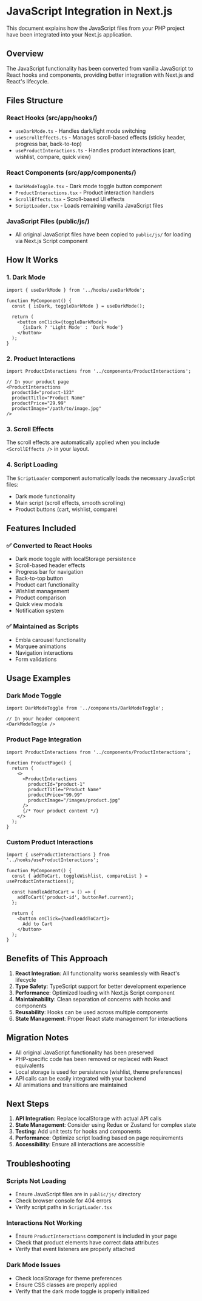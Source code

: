 # JavaScript Integration in Next.js

This document explains how the JavaScript files from your PHP project have been integrated into your Next.js application.

## Overview

The JavaScript functionality has been converted from vanilla JavaScript to React hooks and components, providing better integration with Next.js and React's lifecycle.

## Files Structure

### React Hooks (src/app/hooks/)
- `useDarkMode.ts` - Handles dark/light mode switching
- `useScrollEffects.ts` - Manages scroll-based effects (sticky header, progress bar, back-to-top)
- `useProductInteractions.ts` - Handles product interactions (cart, wishlist, compare, quick view)

### React Components (src/app/components/)
- `DarkModeToggle.tsx` - Dark mode toggle button component
- `ProductInteractions.tsx` - Product interaction handlers
- `ScrollEffects.tsx` - Scroll-based UI effects
- `ScriptLoader.tsx` - Loads remaining vanilla JavaScript files

### JavaScript Files (public/js/)
- All original JavaScript files have been copied to `public/js/` for loading via Next.js Script component

## How It Works

### 1. Dark Mode
```tsx
import { useDarkMode } from '../hooks/useDarkMode';

function MyComponent() {
  const { isDark, toggleDarkMode } = useDarkMode();
  
  return (
    <button onClick={toggleDarkMode}>
      {isDark ? 'Light Mode' : 'Dark Mode'}
    </button>
  );
}
```

### 2. Product Interactions
```tsx
import ProductInteractions from '../components/ProductInteractions';

// In your product page
<ProductInteractions 
  productId="product-123"
  productTitle="Product Name"
  productPrice="29.99"
  productImage="/path/to/image.jpg"
/>
```

### 3. Scroll Effects
The scroll effects are automatically applied when you include `<ScrollEffects />` in your layout.

### 4. Script Loading
The `ScriptLoader` component automatically loads the necessary JavaScript files:
- Dark mode functionality
- Main script (scroll effects, smooth scrolling)
- Product buttons (cart, wishlist, compare)

## Features Included

### ✅ Converted to React Hooks
- Dark mode toggle with localStorage persistence
- Scroll-based header effects
- Progress bar for navigation
- Back-to-top button
- Product cart functionality
- Wishlist management
- Product comparison
- Quick view modals
- Notification system

### ✅ Maintained as Scripts
- Embla carousel functionality
- Marquee animations
- Navigation interactions
- Form validations

## Usage Examples

### Dark Mode Toggle
```tsx
import DarkModeToggle from '../components/DarkModeToggle';

// In your header component
<DarkModeToggle />
```

### Product Page Integration
```tsx
import ProductInteractions from '../components/ProductInteractions';

function ProductPage() {
  return (
    <>
      <ProductInteractions 
        productId="product-1"
        productTitle="Product Name"
        productPrice="99.99"
        productImage="/images/product.jpg"
      />
      {/* Your product content */}
    </>
  );
}
```

### Custom Product Interactions
```tsx
import { useProductInteractions } from '../hooks/useProductInteractions';

function MyComponent() {
  const { addToCart, toggleWishlist, compareList } = useProductInteractions();
  
  const handleAddToCart = () => {
    addToCart('product-id', buttonRef.current);
  };
  
  return (
    <button onClick={handleAddToCart}>
      Add to Cart
    </button>
  );
}
```

## Benefits of This Approach

1. **React Integration**: All functionality works seamlessly with React's lifecycle
2. **Type Safety**: TypeScript support for better development experience
3. **Performance**: Optimized loading with Next.js Script component
4. **Maintainability**: Clean separation of concerns with hooks and components
5. **Reusability**: Hooks can be used across multiple components
6. **State Management**: Proper React state management for interactions

## Migration Notes

- All original JavaScript functionality has been preserved
- PHP-specific code has been removed or replaced with React equivalents
- Local storage is used for persistence (wishlist, theme preferences)
- API calls can be easily integrated with your backend
- All animations and transitions are maintained

## Next Steps

1. **API Integration**: Replace localStorage with actual API calls
2. **State Management**: Consider using Redux or Zustand for complex state
3. **Testing**: Add unit tests for hooks and components
4. **Performance**: Optimize script loading based on page requirements
5. **Accessibility**: Ensure all interactions are accessible

## Troubleshooting

### Scripts Not Loading
- Ensure JavaScript files are in `public/js/` directory
- Check browser console for 404 errors
- Verify script paths in `ScriptLoader.tsx`

### Interactions Not Working
- Ensure `ProductInteractions` component is included in your page
- Check that product elements have correct data attributes
- Verify that event listeners are properly attached

### Dark Mode Issues
- Check localStorage for theme preferences
- Ensure CSS classes are properly applied
- Verify that the dark mode toggle is properly initialized




